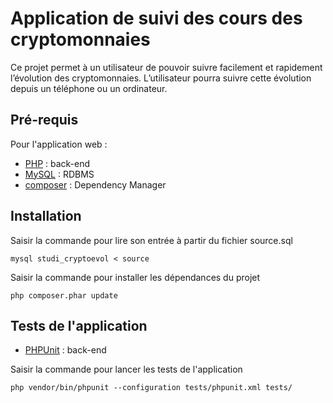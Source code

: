 # Application de suivi des cours des cryptomonnaies

Ce projet permet à un utilisateur de pouvoir suivre facilement et rapidement l’évolution des cryptomonnaies. L’utilisateur pourra suivre cette évolution depuis un téléphone ou un ordinateur.

## Pré-requis

Pour l'application web :
- [PHP](https://www.php.net/) : back-end
- [MySQL](https://www.mysql.com/) : RDBMS
- [composer](https://getcomposer.org/) : Dependency Manager

## Installation 

Saisir la commande pour lire son entrée à partir du fichier source.sql
```
mysql studi_cryptoevol < source
```

Saisir la commande pour installer les dépendances du projet
```
php composer.phar update
```

## Tests de l'application

- [PHPUnit](https://phpunit.readthedocs.io/) : back-end

Saisir la commande pour lancer les tests de l'application
```
php vendor/bin/phpunit --configuration tests/phpunit.xml tests/
```

